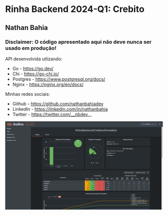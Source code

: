 # Rinha Backend 2024-Q1: Crebito

## Nathan Bahia

### Disclaimer: O código apresentado aqui não deve nunca ser usado em produção!

API desenvolvida utlizando:
- Go - https://go.dev/
- Chi - https://go-chi.io/
- Postgres - https://www.postgresql.org/docs/
- Nginx - https://nginx.org/en/docs/


Minhas redes sociais:
- Github - https://github.com/nathanbahiadev
- LinkedIn - https://linkedin.com/in/nathanbahia
- Twitter - https://twitter.com/__nbdev__

<img src="gatling.png" />
